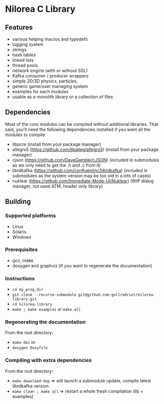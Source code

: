 # Nilorea C Library

## Features
- various helping macros and typedefs
-  logging system
- strings
- hash tables
- linked lists
- thread pools
- network engine (with or without SSL)
- Kafka consumer / producer wrappers 
- simple 2D/3D physics, particles,
- generic game/user managing system
- examples for each modules 
- usable as a monolith library or a collection of files

## Dependencies
Most of the core modules can be compiled without additional libraries. That said, you'll need the following dependencies installed if you want all the modules to compile:
- libpcre (install from your package manager) 
- allegro5 (https://github.com/liballeg/allegro5) (install from your package manager)
- cjson (https://github.com/DaveGamble/cJSON) (included in submodules as we only need to get the .h and .c  from it)
- librdkafka (https://github.com/confluentinc/librdkafka)  (included in submodules as the system version may be too old in a lots of cases)
-  nuklear (https://github.com/Immediate-Mode-UI/Nuklear) (WIP dialog manager, not used ATM, header only library)

## Building

### Supported platforms
- Linux
- Solaris
- Windows

### Prerequisites
- gcc, make 
- doxygen and graphviz (if you want to regenerate the documentation)

### Instructions
- ```cd my_prog_dir```
- ```git clone --recurse-submodule git@github.com:gullradriel/nilorea-library.git```
- ```cd nilorea-library```
- ```make ; make examples``` or ```make all```
### Regenerating the documentation
From the root directory:
- ```make doc```
or 
- ```doxygen Doxyfile```

### Compiling with extra dependencies
From the root directory:
- ```make download-dep``` => will launch a submodule update, compile latest librdkafka version
- ```make clean ; make all``` => restart a whole fresh compilation (lib + examples) 
